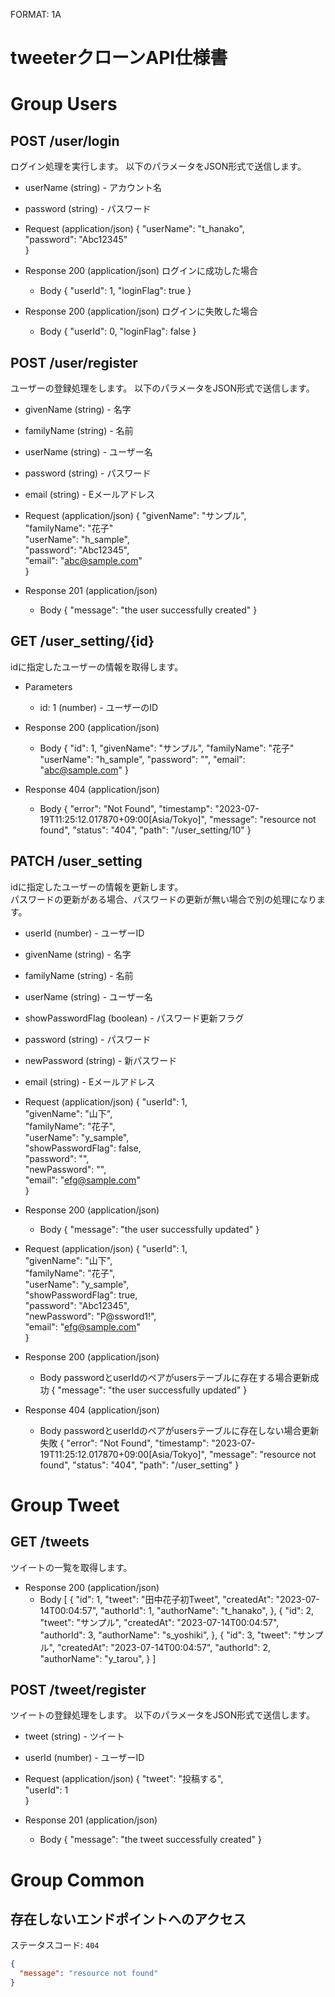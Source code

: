 FORMAT: 1A
# tweeterクローンAPI仕様書

# Group Users

## POST /user/login
ログイン処理を実行します。
以下のパラメータをJSON形式で送信します。

+ userName (string) - アカウント名
+ password (string) - パスワード

+ Request (application/json)
        {
          "userName": "t_hanako",    
          "password": "Abc12345"    
        }    

+ Response 200 (application/json)
  ログインに成功した場合
  + Body
        {
          "userId": 1,
          "loginFlag": true
        }

+ Response 200 (application/json)
  ログインに失敗した場合
  + Body
        {
          "userId": 0,
          "loginFlag": false
        }

## POST /user/register
ユーザーの登録処理をします。
以下のパラメータをJSON形式で送信します。

+ givenName (string) - 名字
+ familyName (string) - 名前
+ userName (string) - ユーザー名
+ password (string) - パスワード
+ email (string) - Eメールアドレス

+ Request (application/json)
        {
          "givenName": "サンプル",  
          "familyName": "花子"  
          "userName": "h_sample",  
          "password": "Abc12345",  
          "email": "abc@sample.com"  
        }  

+ Response 201 (application/json)
  + Body
        {
          "message": "the user successfully created"
        }


## GET /user_setting/{id}
idに指定したユーザーの情報を取得します。
+ Parameters
  + id: 1 (number) - ユーザーのID

+ Response 200 (application/json)
  + Body
        {
          "id": 1,
          "givenName": "サンプル",
          "familyName": "花子"
          "userName": "h_sample",
          "password": "",
          "email": "abc@sample.com"
        }

+ Response 404 (application/json)
  + Body
        {
          "error": "Not Found",
          "timestamp": "2023-07-19T11:25:12.017870+09:00\[Asia/Tokyo\]",
          "message": "resource not found",
          "status": "404",
          "path": "/user_setting/10"
        }

## PATCH /user_setting
idに指定したユーザーの情報を更新します。<br>
パスワードの更新がある場合、パスワードの更新が無い場合で別の処理になります。

+ userId (number) - ユーザーID
+ givenName (string) - 名字
+ familyName (string) - 名前
+ userName (string) - ユーザー名
+ showPasswordFlag (boolean) - パスワード更新フラグ
+ password (string) - パスワード
+ newPassword (string) - 新パスワード
+ email (string) - Eメールアドレス

+ Request (application/json)
        {
          "userId": 1,  
          "givenName": "山下",  
          "familyName": "花子",  
          "userName": "y_sample",  
          "showPasswordFlag": false,  
          "password": "",  
          "newPassword": "",  
          "email": "efg@sample.com"  
        }  

+ Response 200 (application/json)
  + Body
        {
          "message": "the user successfully updated"
        }

+ Request (application/json)
        {
          "userId": 1,    
          "givenName": "山下",    
          "familyName": "花子",    
          "userName": "y_sample",    
          "showPasswordFlag": true,    
          "password": "Abc12345",    
          "newPassword": "P@ssword1!",    
          "email": "efg@sample.com"    
        }    

+ Response 200 (application/json)
  + Body
        passwordとuserIdのペアがusersテーブルに存在する場合更新成功
        {
          "message": "the user successfully updated"
        }

+ Response 404 (application/json)
  + Body
        passwordとuserIdのペアがusersテーブルに存在しない場合更新失敗
        {
          "error": "Not Found",
          "timestamp": "2023-07-19T11:25:12.017870+09:00\[Asia/Tokyo\]",
          "message": "resource not found",
          "status": "404",
          "path": "/user_setting"
        }

# Group Tweet
## GET /tweets
ツイートの一覧を取得します。

+ Response 200 (application/json)
  + Body
        \[
          {
            "id": 1,
            "tweet": "田中花子初Tweet",
            "createdAt": "2023-07-14T00:04:57",
            "authorId": 1,
            "authorName": "t_hanako",
          },
          {
            "id": 2,
            "tweet": "サンプル",
            "createdAt": "2023-07-14T00:04:57",
            "authorId": 3,
            "authorName": "s_yoshiki",
          },
          {
            "id": 3,
            "tweet": "サンプル",
            "createdAt": "2023-07-14T00:04:57",
            "authorId": 2,
            "authorName": "y_tarou",
          }
        \]

## POST /tweet/register
ツイートの登録処理をします。
以下のパラメータをJSON形式で送信します。

+ tweet (string) - ツイート
+ userId (number) - ユーザーID

+ Request (application/json)
        {
          "tweet": "投稿する",  
          "userId": 1  
        }  

+ Response 201 (application/json)
  + Body
        {
          "message": "the tweet successfully created"
        }

# Group Common

## 存在しないエンドポイントへのアクセス
ステータスコード: `404`
```json
{
  "message": "resource not found"
}
```
